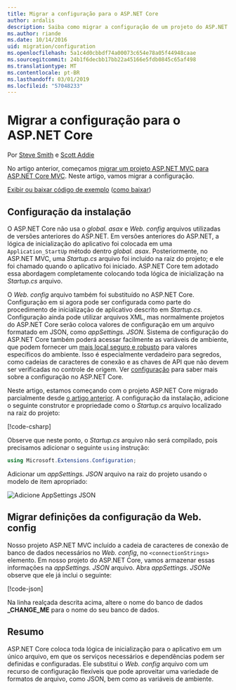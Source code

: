 ```yaml
---
title: Migrar a configuração para o ASP.NET Core
author: ardalis
description: Saiba como migrar a configuração de um projeto do ASP.NET MVC para um projeto ASP.NET Core MVC.
ms.author: riande
ms.date: 10/14/2016
uid: migration/configuration
ms.openlocfilehash: 5a1c4d0cbbdf74a00073c654e78a05f44948caae
ms.sourcegitcommit: 24b1f6decbb17bb22a45166e5fdb0845c65af498
ms.translationtype: MT
ms.contentlocale: pt-BR
ms.lasthandoff: 03/01/2019
ms.locfileid: "57048233"
---
```

# <a name="migrate-configuration-to-aspnet-core"></a>Migrar a configuração para o ASP.NET Core

Por [Steve Smith](https://ardalis.com/) e [Scott Addie](https://scottaddie.com)

No artigo anterior, começamos [migrar um projeto ASP.NET MVC para ASP.NET Core MVC](xref:migration/mvc). Neste artigo, vamos migrar a configuração.

[Exibir ou baixar código de exemplo](https://github.com/aspnet/Docs/tree/master/aspnetcore/migration/configuration/samples) ([como baixar](xref:index#how-to-download-a-sample))

## <a name="setup-configuration"></a>Configuração da instalação

O ASP.NET Core não usa o *global. asax* e *Web. config* arquivos utilizadas de versões anteriores do ASP.NET. Em versões anteriores do ASP.NET, a lógica de inicialização do aplicativo foi colocada em uma `Application_StartUp` método dentro *global. asax*. Posteriormente, no ASP.NET MVC, uma *Startup.cs* arquivo foi incluído na raiz do projeto; e ele foi chamado quando o aplicativo foi iniciado. ASP.NET Core tem adotado essa abordagem completamente colocando toda lógica de inicialização na *Startup.cs* arquivo.

O *Web. config* arquivo também foi substituído no ASP.NET Core. Configuração em si agora pode ser configurada como parte do procedimento de inicialização de aplicativo descrito em *Startup.cs*. Configuração ainda pode utilizar arquivos XML, mas normalmente projetos do ASP.NET Core serão coloca valores de configuração em um arquivo formatado em JSON, como *appSettings. JSON*. Sistema de configuração do ASP.NET Core também poderá acessar facilmente as variáveis de ambiente, que podem fornecer um [mais local seguro e robusto](xref:security/app-secrets) para valores específicos do ambiente. Isso é especialmente verdadeiro para segredos, como cadeias de caracteres de conexão e as chaves de API que não devem ser verificadas no controle de origem. Ver [configuração](xref:fundamentals/configuration/index) para saber mais sobre a configuração no ASP.NET Core.

Neste artigo, estamos começando com o projeto ASP.NET Core migrado parcialmente desde [o artigo anterior](xref:migration/mvc). A configuração da instalação, adicione o seguinte construtor e propriedade como o *Startup.cs* arquivo localizado na raiz do projeto:

[!code-csharp[](configuration/samples/WebApp1/src/WebApp1/Startup.cs?range=11-16)]

Observe que neste ponto, o *Startup.cs* arquivo não será compilado, pois precisamos adicionar o seguinte `using` instrução:

```csharp
using Microsoft.Extensions.Configuration;
```

Adicionar um *appSettings. JSON* arquivo na raiz do projeto usando o modelo de item apropriado:

![Adicione AppSettings JSON](configuration/_static/add-appsettings-json.png)

## <a name="migrate-configuration-settings-from-webconfig"></a>Migrar definições da configuração da Web. config

Nosso projeto ASP.NET MVC incluído a cadeia de caracteres de conexão de banco de dados necessários no *Web. config*, no `<connectionStrings>` elemento. Em nosso projeto do ASP.NET Core, vamos armazenar essas informações na *appSettings. JSON* arquivo. Abra *appSettings. JSON*e observe que ele já inclui o seguinte:

[!code-json[](../migration/configuration/samples/WebApp1/src/WebApp1/appsettings.json?highlight=4)]

Na linha realçada descrita acima, altere o nome do banco de dados **_CHANGE_ME** para o nome do seu banco de dados.

## <a name="summary"></a>Resumo

ASP.NET Core coloca toda lógica de inicialização para o aplicativo em um único arquivo, em que os serviços necessários e dependências podem ser definidas e configuradas. Ele substitui o *Web. config* arquivo com um recurso de configuração flexíveis que pode aproveitar uma variedade de formatos de arquivo, como JSON, bem como as variáveis de ambiente.
